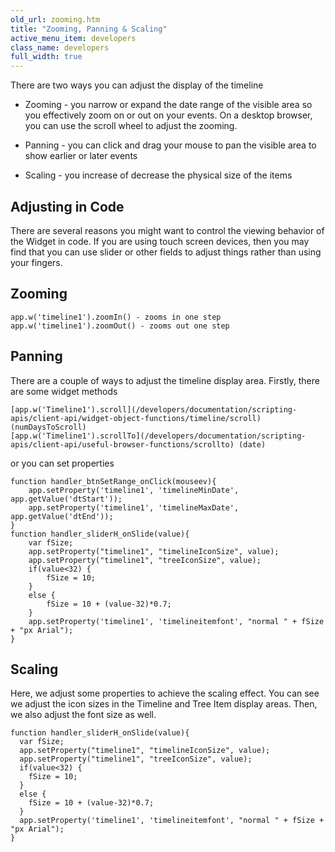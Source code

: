 ```yaml
---
old_url: zooming.htm
title: "Zooming, Panning & Scaling"
active_menu_item: developers
class_name: developers
full_width: true
---
```



There are two ways you can adjust the display of the timeline

 - Zooming - you narrow or expand the date range of the visible area so you effectively zoom on or out on your events. On a desktop browser, you can use the scroll wheel to adjust the zooming.

 - Panning - you can click and drag your mouse to pan the visible area to show earlier or later events

 - Scaling - you increase of decrease the physical size of the items

## Adjusting in Code

There are several reasons you might want to control the viewing behavior of the Widget in code. If you are using touch screen devices, then you may find that you can use slider or other fields to adjust things rather than using your fingers.

## Zooming

    app.w('timeline1').zoomIn() - zooms in one step 
    app.w('timeline1').zoomOut() - zooms out one step

## Panning

There are a couple of ways to adjust the timeline display area. Firstly, there are some widget methods

    [app.w('Timeline1').scroll](/developers/documentation/scripting-apis/client-api/widget-object-functions/timeline/scroll) (numDaysToScroll)
    [app.w('Timeline1').scrollTo](/developers/documentation/scripting-apis/client-api/useful-browser-functions/scrollto) (date)

or you can set properties

    function handler_btnSetRange_onClick(mouseev){
        app.setProperty('timeline1', 'timelineMinDate', app.getValue('dtStart'));
        app.setProperty('timeline1', 'timelineMaxDate', app.getValue('dtEnd'));
    }
    function handler_sliderH_onSlide(value){
        var fSize;
        app.setProperty("timeline1", "timelineIconSize", value);
        app.setProperty("timeline1", "treeIconSize", value);
        if(value<32) {
            fSize = 10;
        }
        else {
            fSize = 10 + (value-32)*0.7;
        }
        app.setProperty('timeline1', 'timelineitemfont', "normal " + fSize + "px Arial");
    }
   

## Scaling

Here, we adjust some properties to achieve the scaling effect. You can see we adjust the icon sizes in the Timeline and Tree Item display areas. Then, we also adjust the font size as well.

    function handler_sliderH_onSlide(value){
      var fSize;
      app.setProperty("timeline1", "timelineIconSize", value);
      app.setProperty("timeline1", "treeIconSize", value);
      if(value<32) {
        fSize = 10;
      }
      else {
        fSize = 10 + (value-32)*0.7;
      }
      app.setProperty('timeline1', 'timelineitemfont', "normal " + fSize + "px Arial");
    }


